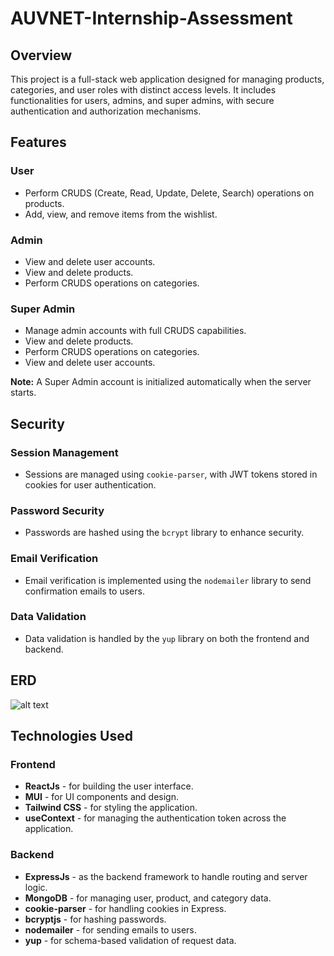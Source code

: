 # AUVNET-Internship-Assessment

## Overview
This project is a full-stack web application designed for managing products, categories, and user roles with distinct access levels. It includes functionalities for users, admins, and super admins, with secure authentication and authorization mechanisms.

## Features

### User
- Perform CRUDS (Create, Read, Update, Delete, Search) operations on products.
- Add, view, and remove items from the wishlist.

### Admin
- View and delete user accounts.
- View and delete products.
- Perform CRUDS operations on categories.

### Super Admin
- Manage admin accounts with full CRUDS capabilities.
- View and delete products.
- Perform CRUDS operations on categories.
- View and delete user accounts.

**Note:** A Super Admin account is initialized automatically when the server starts.

## Security

### Session Management
- Sessions are managed using `cookie-parser`, with JWT tokens stored in cookies for user authentication.

### Password Security
- Passwords are hashed using the `bcrypt` library to enhance security.

### Email Verification
- Email verification is implemented using the `nodemailer` library to send confirmation emails to users.

### Data Validation
- Data validation is handled by the `yup` library on both the frontend and backend.

## ERD
![alt text]([URL](https://drive.google.com/file/d/1rxh7-thWvekmOD-j3CR4AKlxy3KRjYRc/view?usp=sharing))

## Technologies Used

### Frontend
- **ReactJs** - for building the user interface.
- **MUI** - for UI components and design.
- **Tailwind CSS** - for styling the application.
- **useContext** - for managing the authentication token across the application.

### Backend
- **ExpressJs** - as the backend framework to handle routing and server logic.
- **MongoDB** - for managing user, product, and category data.
- **cookie-parser** - for handling cookies in Express.
- **bcryptjs** - for hashing passwords.
- **nodemailer** - for sending emails to users.
- **yup** - for schema-based validation of request data.
